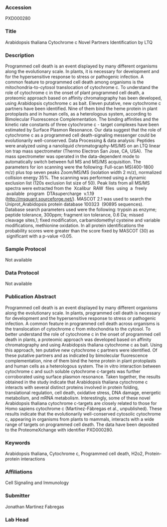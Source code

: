 ### Accession
PXD000280

### Title
Arabidopsis thaliana Cytochrome c Novel Partners Identification by LTQ

### Description
Programmed cell death is an event displayed by many different organisms along the evolutionary scale. In plants, it is necessary for development and for the hypersensitive response to stress or pathogenic infection. A common feature to programmed cell death among organisms is the mitochondria-to-cytosol translocation of cytochrome c. To understand the role of cytochrome c in the onset of plant programmed cell death, a proteomic approach based on affinity chromatography has been developed, using Arabidopsis cytochrome c as bait. Eleven putative, new cytochrome c partners have been identified. Nine of them bind the heme protein in plant protoplasts and in human cells, as a heterologous system, according to Bimolecular Fluorescence Complementation. The binding affinities and the kinetic rate constants of three cytochrome c - target complexes have been estimated by Surface Plasmon Resonance. Our data suggest that the role of cytochrome c as a programmed cell death-signaling messenger could be evolutionarily well-conserved. Data Processing & data analysis: Peptides were analyzed using a nanoliquid chromatography-MS/MS on an LTQ linear ion trap mass spectrometer (Thermo Electron San Jose, CA, USA).  The mass spectrometer was operated in the data-dependent mode to automatically switch between full MS and MS/MS acquisition. The parameters for ion scanning were the following: Full-scan MS(400-1800 m/z) plus top seven peaks Zoom/MS/MS (isolation width 2 m/z), normalized collision energy 35%. The scanning was performed using a dynamic exclusion list (120s exclusion list size of 50). Peak lists from all MS/MS spectra were extracted from the  Xcalibur  RAW  files  using  a  freely  available  program  DTAsupercharge  v.1.19 (http://msquant.sourceforge.net/). MASCOT 2.1 was used to search the Uniprot_Arabidopsis protein database 100323  (90895 sequences). Database search parameters used were the following: trypsin as enzyme; peptide tolerance, 300ppm; fragment ion tolerance, 0.6 Da; missed cleavage sites,1; fixed modification, carbamidomethyl cysteine and variable modifications, methionine oxidation. In all protein identifications the probability scores were greater than the score fixed by MASCOT (30) as  significant with a p-value <0.05.

### Sample Protocol
Not available

### Data Protocol
Not available

### Publication Abstract
Programmed cell death is an event displayed by many different organisms along the evolutionary scale. In plants, programmed cell death is necessary for development and the hypersensitive response to stress or pathogenic infection. A common feature in programmed cell death across organisms is the translocation of cytochrome c from mitochondria to the cytosol. To better understand the role of cytochrome c in the onset of programmed cell death in plants, a proteomic approach was developed based on affinity chromatography and using Arabidopsis thaliana cytochrome c as bait. Using this approach, ten putative new cytochrome c partners were identified. Of these putative partners and as indicated by bimolecular fluorescence complementation, nine of them bind the heme protein in plant protoplasts and human cells as a heterologous system. The in vitro interaction between cytochrome c and such soluble cytochrome c-targets was further corroborated using surface plasmon resonance. Taken together, the results obtained in the study indicate that Arabidopsis thaliana cytochrome c interacts with several distinct proteins involved in protein folding, translational regulation, cell death, oxidative stress, DNA damage, energetic metabolism, and mRNA metabolism. Interestingly, some of these novel Arabidopsis thaliana cytochrome c-targets are closely related to those for Homo sapiens cytochrome c (Mart&#xed;nez-F&#xe1;bregas et al., unpublished). These results indicate that the evolutionarily well-conserved cytosolic cytochrome c, appearing in organisms from plants to mammals, interacts with a wide range of targets on programmed cell death. The data have been deposited to the ProteomeXchange with identifier PXD000280.

### Keywords
Arabidopsis thaliana, Cytochrome c, Programmed cell death, H2o2, Protein-protein interactions

### Affiliations
Cell Signaling and Immunology

### Submitter
Jonathan Martinez Fabregas

### Lab Head


